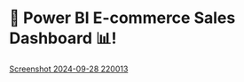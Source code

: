 # 🚀 Power BI E-commerce Sales Dashboard 📊!
[Screenshot 2024-09-28 220013](https://github.com/user-attachments/assets/564094e8-4285-430c-9cde-72f6fe621bdc)

